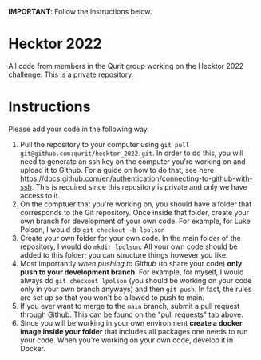 **IMPORTANT**: Follow the instructions below.

# Hecktor 2022 

All code from members in the Qurit group working on the Hecktor 2022 challenge. This is a private repository.

# Instructions

Please add your code in the following way.

1. Pull the repository to your computer using `git pull git@github.com:qurit/hecktor_2022.git`. In order to do this, you will need to generate an ssh key on the computer you're working on and upload it to Github. For a guide on how to do that, see here https://docs.github.com/en/authentication/connecting-to-github-with-ssh. This is required since this repository is private and only we have access to it.
2. On the comptuer that you're working on, you should have a folder that corresponds to the Git repository. Once inside that folder, create your own branch for development of your own code. For example, for Luke Polson, I would do `git checkout -b lpolson`
3. Create your own folder for your own code. In the main folder of the repository, I would do `mkdir lpolson`. All your own code should be added to this folder; you can structure things however you like.
4. Most importantly *when pushing to Github* (to share your code) **only push to your development branch**. For example, for myself, I would always do `git checkout lpolson` (you should be working on your code only in your own branch anyways) and then `git push`. In fact, the rules are set up so that you won't be allowed to push to main.
5. If you ever want to merge to the `main` branch, submit a pull request through Github. This can be found on the "pull requests" tab above.
6. Since you will be working in your own environment **create a docker image inside your folder** that includes all packages one needs to run your code. When you're working on your own code, develop it in Docker.

